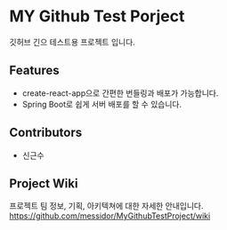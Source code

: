 # MY Github Test Porject

깃허브 긴으 테스트용 프로젝트 입니다.

## Features

- create-react-app으로 간편한 번들링과 배포가 가능합니다.
- Spring Boot로 쉽게 서버 배포를 할 수 있습니다.

## Contributors

- 신근수
## Project Wiki

프로젝트 팀 정보, 기획, 아키텍쳐에 대한 자세한 안내입니다.
https://github.com/messidor/MyGithubTestProject/wiki
